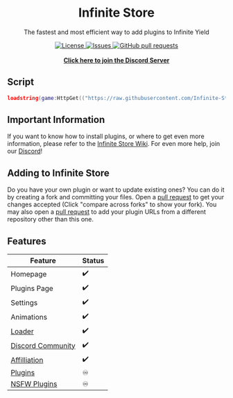 <h1 align="center">Infinite Store</h1>
<p align="center">The fastest and most efficient way to add plugins to Infinite Yield</p>
<p align="center">
	<a href="./LICENSE">
		<img alt="License" src="https://img.shields.io/badge/license-MIT-blue?color=7aca00"/>
	</a>
	<a href="https://github.com/Infinite-Store/Infinite-Store/issues">
		<img alt="Issues" src="https://img.shields.io/github/issues/Infinite-Store/Infinite-Store?color=0088ff"/>
	</a>
	<a href="https://github.com/Infinite-Store/Infinite-Store/pulls">
		<img alt="GitHub pull requests" src="https://img.shields.io/github/issues-pr/Infinite-Store/Infinite-Store?color=0088ff"/>
	</a>
	<br></br>
	<a href="https://github.com/Infinite-Store/Infinite-Store/wiki/Community-Server"><strong>Click here to join the Discord Server</strong></a>
</p>

## Script
```lua
loadstring(game:HttpGet(("https://raw.githubusercontent.com/Infinite-Store/Infinite-Store/main/main.lua"), true))()
```

## Important Information
If you want to know how to install plugins, or where to get even more information, please refer to the [Infinite Store Wiki](https://github.com/Infinite-Store/Infinite-Store/wiki). For even more help, join our [Discord](https://github.com/Infinite-Store/Infinite-Store/wiki/Community-Server)!

## Adding to Infinite Store
Do you have your own plugin or want to update existing ones? You can do it by creating a fork and committing your files. Open a [pull request](https://github.com/Infinite-Store/Infinite-Store/compare) to get your changes accepted (Click "compare across forks" to show your fork). You may also open a [pull request](https://github.com/Infinite-Store/Infinite-Store/compare) to add your plugin URLs from a different repository other than this one.

## Features
Feature|Status
------|-------
Homepage|✔️
Plugins Page|✔️
Settings|✔️
Animations|✔️
[Loader](https://github.com/Infinite-Store/Infinite-Store/wiki/Loadstring)|✔️
[Discord Community](https://github.com/Infinite-Store/Infinite-Store/wiki/Community-Server)|✔️
[Affilliation](https://discord.gg/78ZuWSq)|✔️
[Plugins](https://github.com/Infinite-Store/Infinite-Store/blob/main/db.lua)|♾
[NSFW Plugins](https://github.com/Infinite-Store/Infinite-Store/blob/main/plugins/nsfwplugins/db.lua)|♾
